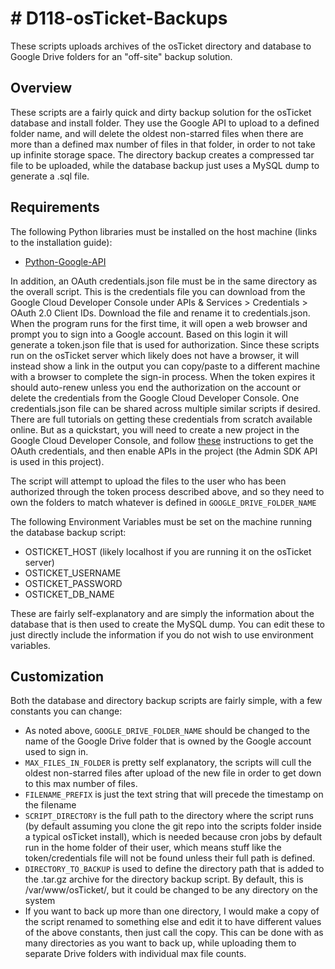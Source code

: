 # # D118-osTicket-Backups

These scripts uploads archives of the osTicket directory and database to Google Drive folders for an "off-site" backup solution.

## Overview

These scripts are a fairly quick and dirty backup solution for the osTicket database and install folder. They use the Google API to upload to a defined folder name, and will delete the oldest non-starred files when there are more than a defined max number of files in that folder, in order to not take up infinite storage space. The directory backup creates a compressed tar file to be uploaded, while the database backup just uses a MySQL dump to generate a .sql file.

## Requirements

The following Python libraries must be installed on the host machine (links to the installation guide):

- [Python-Google-API](https://github.com/googleapis/google-api-python-client#installation)

In addition, an OAuth credentials.json file must be in the same directory as the overall script. This is the credentials file you can download from the Google Cloud Developer Console under APIs & Services > Credentials > OAuth 2.0 Client IDs. Download the file and rename it to credentials.json. When the program runs for the first time, it will open a web browser and prompt you to sign into a Google account. Based on this login it will generate a token.json file that is used for authorization. Since these scripts run on the osTicket server which likely does not have a browser, it will instead show a link in the output you can copy/paste to a different machine with a browser to complete the sign-in process. When the token expires it should auto-renew unless you end the authorization on the account or delete the credentials from the Google Cloud Developer Console. One credentials.json file can be shared across multiple similar scripts if desired.
There are full tutorials on getting these credentials from scratch available online. But as a quickstart, you will need to create a new project in the Google Cloud Developer Console, and follow [these](https://developers.google.com/workspace/guides/create-credentials#desktop-app) instructions to get the OAuth credentials, and then enable APIs in the project (the Admin SDK API is used in this project).

The script will attempt to upload the files to the user who has been authorized through the token process described above, and so they need to own the folders to match whatever is defined in `GOOGLE_DRIVE_FOLDER_NAME`

The following Environment Variables must be set on the machine running the database backup script:

- OSTICKET_HOST (likely localhost if you are running it on the osTicket server)
- OSTICKET_USERNAME
- OSTICKET_PASSWORD
- OSTICKET_DB_NAME

These are fairly self-explanatory and are simply the information about the database that is then used to create the MySQL dump. You can edit these to just directly include the information if you do not wish to use environment variables.

## Customization

Both the database and directory backup scripts are fairly simple, with a few constants you can change:

- As noted above, `GOOGLE_DRIVE_FOLDER_NAME` should be changed to the name of the Google Drive folder that is owned by the Google account used to sign in.
- `MAX_FILES_IN_FOLDER` is pretty self explanatory, the scripts will cull the oldest non-starred files after upload of the new file in order to get down to this max number of files.
- `FILENAME_PREFIX` is just the text string that will precede the timestamp on the filename
- `SCRIPT_DIRECTORY` is the full path to the directory where the script runs (by default assuming you clone the git repo into the scripts folder inside a typical osTicket install), which is needed because cron jobs by default run in the home folder of their user, which means stuff like the token/credentials file will not be found unless their full path is defined.
- `DIRECTORY_TO_BACKUP` is used to define the directory path that is added to the .tar.gz archive for the directory backup script. By default, this is /var/www/osTicket/, but it could be changed to be any directory on the system
- If you want to back up more than one directory, I would make a copy of the script renamed to something else and edit it to have different values of the above constants, then just call the copy. This can be done with as many directories as you want to back up, while uploading them to separate Drive folders with individual max file counts.
